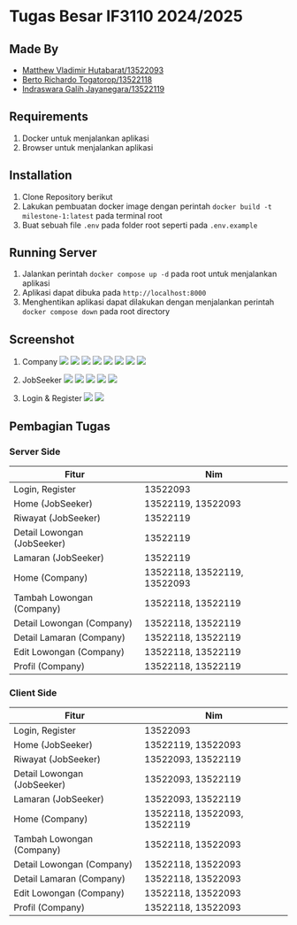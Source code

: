 # Tugas Besar IF3110 2024/2025

## Made By

- [Matthew Vladimir Hutabarat/13522093](https://github.com/NgokNgok04)
- [Berto Richardo Togatorop/13522118](https://github.com/BertoRichardo)
- [Indraswara Galih Jayanegara/13522119](https://github.com/Indraswara)

## Requirements

1. Docker untuk menjalankan aplikasi
2. Browser untuk menjalankan aplikasi

## Installation

1. Clone Repository berikut
2. Lakukan pembuatan docker image dengan perintah `docker build -t milestone-1:latest` pada terminal root
3. Buat sebuah file `.env` pada folder root seperti pada `.env.example`

## Running Server

1. Jalankan perintah `docker compose up -d` pada root untuk menjalankan aplikasi
2. Aplikasi dapat dibuka pada `http://localhost:8000`
3. Menghentikan aplikasi dapat dilakukan dengan menjalankan perintah `docker compose down` pada root directory

## Screenshot

1. Company
   <img src="./photo/company/HomeCompany.png">
   <img src="./photo/company/DetailLamaranCompany-1.png">
   <img src="./photo/company/DetailLamaranCompany-2.png">
   <img src="./photo/company/DetailLowonganCompany.png">
   <img src="./photo/company/EditLowongan-1.png">
   <img src="./photo/company/EditLowongan-2.png">
   <img src="./photo/company/EditStatusLamaran.png">
   <img src="./photo/company/TambahLowongan.png">

2. JobSeeker
   <img src="./photo/jobseeker/DetailLowongan.png">
   <img src="./photo/jobseeker/HomeJobSeeker.png">
   <img src="./photo/jobseeker/LamaranJobSeeker.png">
   <img src="./photo/jobseeker/ModalLowongan.png">
   <img src="./photo/jobseeker/Riwayat.png">

3. Login & Register
   <img src="./photo/Login.png">
   <img src="./photo/Register.png">

## Pembagian Tugas

### Server Side

| Fitur                       | Nim                          |
| --------------------------- | ---------------------------- |
| Login, Register             | 13522093                     |
| Home (JobSeeker)            | 13522119, 13522093           |
| Riwayat (JobSeeker)         | 13522119                     |
| Detail Lowongan (JobSeeker) | 13522119                     |
| Lamaran (JobSeeker)         | 13522119                     |
| Home (Company)              | 13522118, 13522119, 13522093 |
| Tambah Lowongan (Company)   | 13522118, 13522119           |
| Detail Lowongan (Company)   | 13522118, 13522119           |
| Detail Lamaran (Company)    | 13522118, 13522119           |
| Edit Lowongan (Company)     | 13522118, 13522119           |
| Profil (Company)            | 13522118, 13522119           |

### Client Side

| Fitur                       | Nim                          |
| --------------------------- | ---------------------------- |
| Login, Register             | 13522093                     |
| Home (JobSeeker)            | 13522119, 13522093           |
| Riwayat (JobSeeker)         | 13522093, 13522119           |
| Detail Lowongan (JobSeeker) | 13522093, 13522119           |
| Lamaran (JobSeeker)         | 13522093, 13522119           |
| Home (Company)              | 13522118, 13522093, 13522119 |
| Tambah Lowongan (Company)   | 13522118, 13522093           |
| Detail Lowongan (Company)   | 13522118, 13522093           |
| Detail Lamaran (Company)    | 13522118, 13522093           |
| Edit Lowongan (Company)     | 13522118, 13522093           |
| Profil (Company)            | 13522118, 13522093           |
